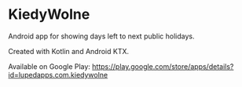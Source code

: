 # KiedyWolne
Android app for showing days left to next public holidays. 

Created with Kotlin and Android KTX.

Available on Google Play:
https://play.google.com/store/apps/details?id=lupedapps.com.kiedywolne
